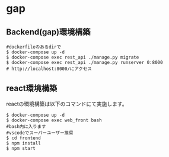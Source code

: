 # gap

## Backend(gap)環境構築

```shell
#dockerfileのあるdirで
$ docker-compose up -d
$ docker-compose exec rest_api ./manage.py migrate
$ docker-compose exec rest_api ./manage.py runserver 0:8000
# http://localhost:8000/にアクセス
```

## react環境構築
reactの環境構築は以下のコマンドにて実施します。

```
$ docker-compose up -d
$ docker-compose exec web_front bash
#bash内に入ります
#vscodeでスーパーユーザー推奨
$ cd frontend
$ npm install
$ npm start
```
